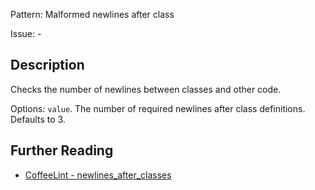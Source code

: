 Pattern: Malformed newlines after class

Issue: -

## Description

Checks the number of newlines between classes and other code.

Options: `value`. The number of required newlines after class definitions. Defaults to 3.

## Further Reading

* [CoffeeLint - newlines_after_classes](https://coffeelint.github.io/#options)